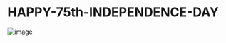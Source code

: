 # HAPPY-75th-INDEPENDENCE-DAY
![image](https://user-images.githubusercontent.com/72214531/184531124-e7346f52-2204-47f9-9ef1-ae9b80be523f.png)
